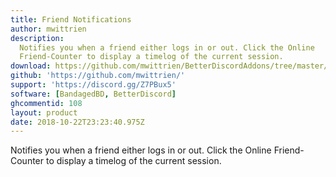 ```yaml
---
title: Friend Notifications
author: mwittrien
description:
  Notifies you when a friend either logs in or out. Click the Online
  Friend-Counter to display a timelog of the current session.
download: https://github.com/mwittrien/BetterDiscordAddons/tree/master/Plugins/FriendNotifications
github: 'https://github.com/mwittrien/'
support: 'https://discord.gg/Z7PBux5'
software: [BandagedBD, BetterDiscord]
ghcommentid: 108
layout: product
date: 2018-10-22T23:23:40.975Z
---
```

Notifies you when a friend either logs in or out. Click the Online Friend-Counter to display a timelog of the current session.
